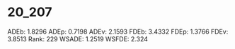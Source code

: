 # 20_207

ADEb: 1.8296
ADEp: 0.7198
ADEv: 2.1593
FDEb: 3.4332
FDEp: 1.3766
FDEv: 3.8513
Rank: 229
WSADE: 1.2519
WSFDE: 2.324